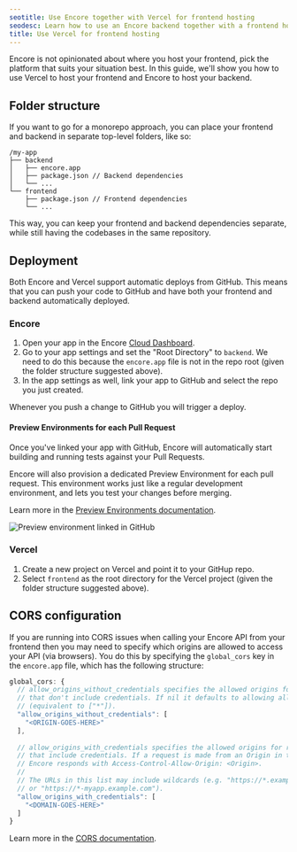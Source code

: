 ```yaml
---
seotitle: Use Encore together with Vercel for frontend hosting
seodesc: Learn how to use an Encore backend together with a frontend hosted by Vercel.
title: Use Vercel for frontend hosting
---
```


Encore is not opinionated about where you host your frontend, pick the platform that suits your situation best. In this
guide, we'll show you how to use Vercel to host your frontend and Encore to host your backend.

<GitHubLink 
    href="https://github.com/encoredev/nextjs-starter" 
    desc="Next.js + Encore TS Web App Starter" 
/>

## Folder structure
If you want to go for a monorepo approach, you can place your frontend and backend in separate top-level folders, like so:

```
/my-app
├── backend
│   ├── encore.app
│   ├── package.json // Backend dependencies
│   └── ...
└── frontend
    ├── package.json // Frontend dependencies
    └── ...
```

This way, you can keep your frontend and backend dependencies separate, while still having the codebases in the same repository.

## Deployment

Both Encore and Vercel support automatic deploys from GitHub. This means that you can push your code to GitHub and have
both your frontend and backend automatically deployed.

### Encore

1. Open your app in the Encore [Cloud Dashboard](https://app.encore.dev).
2. Go to your app settings and set the "Root Directory" to `backend`. We need to do this because the `encore.app` file is not in the repo root (given the folder structure suggested above).
3. In the app settings as well, link your app to GitHub and select the repo you just created.

Whenever you push a change to GitHub you will trigger a deploy.

#### Preview Environments for each Pull Request

Once you've linked your app with GitHub, Encore will automatically start building and running tests against
your Pull Requests.

Encore will also provision a dedicated Preview Environment for each pull request.
This environment works just like a regular development environment, and lets you test your changes
before merging.

Learn more in the [Preview Environments documentation](/docs/deploy/preview-environments).

![Preview environment linked in GitHub](/assets/docs/ghpreviewenv.png "Preview environment linked in GitHub")

### Vercel

1. Create a new project on Vercel and point it to your GitHup repo.
2. Select `frontend` as the root directory for the Vercel project (given the folder structure suggested above).

## CORS configuration

If you are running into CORS issues when calling your Encore API from your frontend then you may need to specify which
origins are allowed to access your API (via browsers). You do this by specifying the `global_cors` key in the `encore.app`
file, which has the following structure:

```js
global_cors: {
  // allow_origins_without_credentials specifies the allowed origins for requests
  // that don't include credentials. If nil it defaults to allowing all domains
  // (equivalent to ["*"]).
  "allow_origins_without_credentials": [
    "<ORIGIN-GOES-HERE>"
  ],
        
  // allow_origins_with_credentials specifies the allowed origins for requests
  // that include credentials. If a request is made from an Origin in this list
  // Encore responds with Access-Control-Allow-Origin: <Origin>.
  //
  // The URLs in this list may include wildcards (e.g. "https://*.example.com"
  // or "https://*-myapp.example.com").
  "allow_origins_with_credentials": [
    "<DOMAIN-GOES-HERE>"
  ]
}
```

Learn more in the [CORS documentation](/docs/develop/cors).
